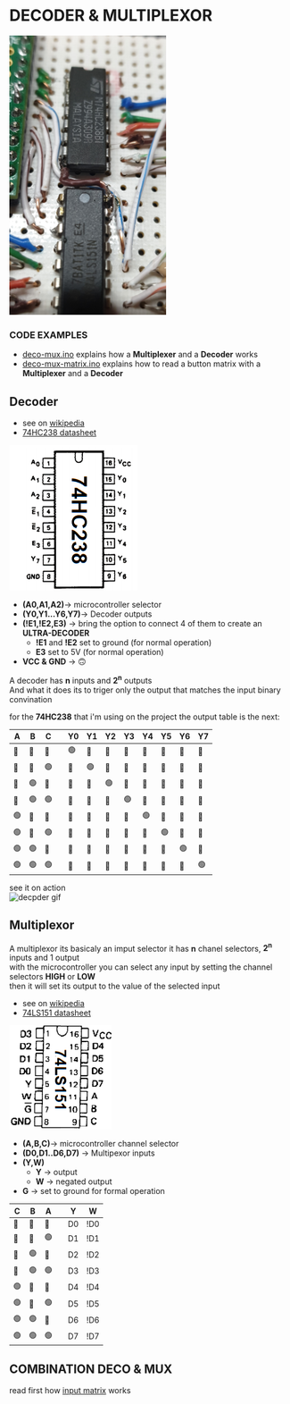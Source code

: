 # DECODER & MULTIPLEXOR

<img src="../../img/media/circuit_5_keyb48.jpeg" height="500">

### CODE EXAMPLES
  - [deco-mux.ino](deco-mux/deco-mux.ino) explains how a **Multiplexer** and a **Decoder** works
  - [deco-mux-matrix.ino](deco-mux-matrix/deco-mux-matrix.ino) explains how to read a button matrix with a **Multiplexer** and a **Decoder**
## Decoder
 - see on [wikipedia](https://wikipedia.org/wiki/Decodificador)  
 - [74HC238 datasheet](../../documentation/datasheet-DECO-M74HC238_STMicroelectronics.pdf)  

![74HC238 pinout](../../img/74HC238.png)
 - **(A0,A1,A2)**-> microcontroller selector
 - **(Y0,Y1...Y6,Y7)**-> Decoder outputs
 - **(!E1,!E2,E3)** -> bring the option to connect 4 of them to create an **ULTRA-DECODER**
    - **!E1** and **!E2** set to ground (for normal operation)
    - **E3** set to 5V (for normal operation)
 - **VCC & GND** -> 🙃

A decoder has **n** inputs and **2<sup>n</sup>** outputs  
And what it does its to triger only the output that matches the input binary convination

for the **74HC238** that i'm using on the project the output table is the next:

| A | B | C || Y0 | Y1 | Y2 | Y3 | Y4 | Y5 | Y6 | Y7 |
|---|---|---|-|----|----|----|----|----|----|----|----|
🔴|🔴|🔴| |🟢|🔴|🔴|🔴|🔴|🔴|🔴|🔴|
🔴|🔴|🟢| |🔴|🟢|🔴|🔴|🔴|🔴|🔴|🔴|
🔴|🟢|🔴| |🔴|🔴|🟢|🔴|🔴|🔴|🔴|🔴|
🔴|🟢|🟢| |🔴|🔴|🔴|🟢|🔴|🔴|🔴|🔴|
🟢|🔴|🔴| |🔴|🔴|🔴|🔴|🟢|🔴|🔴|🔴|
🟢|🔴|🟢| |🔴|🔴|🔴|🔴|🔴|🟢|🔴|🔴|
🟢|🟢|🔴| |🔴|🔴|🔴|🔴|🔴|🔴|🟢|🔴|
🟢|🟢|🟢| |🔴|🔴|🔴|🔴|🔴|🔴|🔴|🟢|

see it on action  
<img alt="decpder gif" src="../../img/media/VID-20210621-WA0035.gif" width="400" heigth="716" style="height:400px; object-fit: cover;">

## Multiplexor
 A multiplexor its basicaly an imput selector
 it has **n** chanel selectors, **2<sup>n</sup>** inputs and 1 output  
 with the microcontroller you can select any input by setting the channel selectors **HIGH** or **LOW**  
 then it will set its output to the value of the selected input

 - see on [wikipedia](wikipedia.org/wiki/Multiplexor)
 - [74LS151 datasheet](../../documentation/datasheet-MUX-74LS151.pdf)

![74LS151 pinout](../../img/74LS151.png)
 - **(A,B,C)**-> microcontroller channel selector
 - **(D0,D1..D6,D7)** -> Multipexor inputs
 - **(Y,W)** 
    - **Y** -> output
    - **W** -> negated output
 - **G** -> set to ground for formal operation



 | C|B|A|| Y | W |
|---|---|-|--|----|-|
🔴|🔴|🔴| |D0|!D0|
🔴|🔴|🟢| |D1|!D1|
🔴|🟢|🔴| |D2|!D2|
🔴|🟢|🟢| |D3|!D3|
🟢|🔴|🔴| |D4|!D4|
🟢|🔴|🟢| |D5|!D5|
🟢|🟢|🔴| |D6|!D6|
🟢|🟢|🟢| |D7|!D7|

## COMBINATION DECO & MUX
read first how [input matrix](../inputMatrix/README.md) works